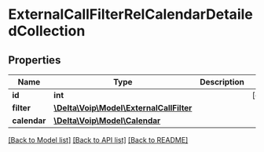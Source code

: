 # ExternalCallFilterRelCalendarDetailedCollection

## Properties
Name | Type | Description | Notes
------------ | ------------- | ------------- | -------------
**id** | **int** |  | [optional] 
**filter** | [**\Delta\Voip\Model\ExternalCallFilter**](ExternalCallFilter.md) |  | 
**calendar** | [**\Delta\Voip\Model\Calendar**](Calendar.md) |  | 

[[Back to Model list]](../README.md#documentation-for-models) [[Back to API list]](../README.md#documentation-for-api-endpoints) [[Back to README]](../README.md)


